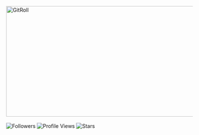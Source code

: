 <div style="overflow: hidden;">
    <!-- Left section: GitRoll and shields.io badges -->
    <div style="float: left;">
        <a href="https://gitroll.io/profile/uWZCkPJbzQWTprdO97yj8w9FaiER2" target="_blank">
            <img src="https://gitroll.io/api/badges/profiles/v1/uWZCkPJbzQWTprdO97yj8w9FaiER2" alt="GitRoll" width="600" height="300" />
        </a>
        <br><br>
        <img src="https://img.shields.io/github/followers/Schuh1337?label=Follow&style=flat" alt="Followers">
        <img src="https://komarev.com/ghpvc/?username=Schuh1337&color=blue" alt="Profile Views">
        <img src="https://img.shields.io/github/stars/Schuh1337?affiliations=OWNER%2CCOLLABORATOR&style=flat" alt="Stars">
    </div>

    <!-- Right section: Spotify stats -->
    <div style="float: right;">
        <a>
            <img src="https://spotify-github-profile.kittinanx.com/api/view.svg?uid=ykc2ayrc9ii9oigdnc9chyn1i&cover_image=true&theme=default&show_offline=true&background_color=121212&interchange=true&bar_color_cover=true" width="600" height="300" />
        </a>
    </div>
</div>
